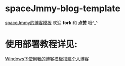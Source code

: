 
# spaceJmmy-blog-template
[spaceJmmy的博客模板](https://github.com/spaceJmmy/spaceJmmy-blog-template)
    欢迎 **fork** 和 **点赞** 哦^_^


# 使用部署教程详见:
[Windows下使用我的博客模板搭建个人博客](https://spacejmmy.github.io/2017/08/26/2017-08-26-Windows%E4%B8%8B%E4%BD%BF%E7%94%A8%E6%88%91%E7%9A%84%E5%8D%9A%E5%AE%A2%E6%A8%A1%E6%9D%BF%E6%90%AD%E5%BB%BA%E4%B8%AA%E4%BA%BA%E5%8D%9A%E5%AE%A2/)





